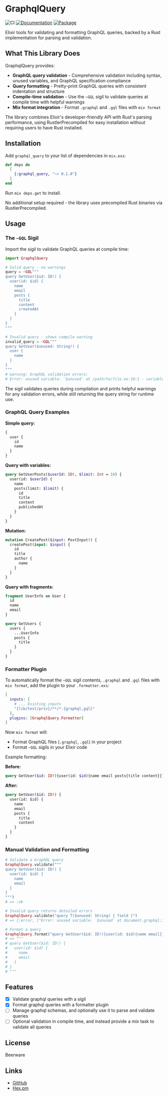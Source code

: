 # GraphqlQuery

![CI](https://github.com/rockneurotiko/graphql_query/actions/workflows/ci.yml/badge.svg)
[![Documentation](http://img.shields.io/badge/hex.pm-docs-green.svg?style=flat)](https://hexdocs.pm/graphql_query)
[![Package](https://img.shields.io/hexpm/v/graphql_query.svg)](https://hex.pm/packages/graphql_query)

<!-- MDOC -->

Elixir tools for validating and formatting GraphQL queries, backed by a Rust implementation for parsing and validation.

## What This Library Does

GraphqlQuery provides:

- **GraphQL query validation** - Comprehensive validation including syntax, unused variables, and GraphQL specification compliance
- **Query formatting** - Pretty-print GraphQL queries with consistent indentation and structure
- **Compile-time validation** - Use the `~GQL` sigil to validate queries at compile time with helpful warnings
- **Mix format integration** - Format `.graphql` and `.gql` files with `mix format`

The library combines Elixir's developer-friendly API with Rust's parsing performance, using RustlerPrecompiled for easy installation without requiring users to have Rust installed.

## Installation

Add `graphql_query` to your list of dependencies in `mix.exs`:

```elixir
def deps do
  [
    {:graphql_query, "~> 0.1.0"}
  ]
end
```

Run `mix deps.get` to install.

No additional setup required - the library uses precompiled Rust binaries via RustlerPrecompiled.

## Usage

### The `~GQL` Sigil

Import the sigil to validate GraphQL queries at compile time:

```elixir
import GraphqlQuery

# Valid query - no warnings
query = ~GQL"""
query GetUser($id: ID!) {
  user(id: $id) {
    name
    email
    posts {
      title
      content
      createdAt
    }
  }
}
"""

# Invalid query - shows compile warning
invalid_query = ~GQL"""
query GetUser($unused: String!) {
  user {
    name
  }
}
"""
# warning: GraphQL validation errors:
# Error: unused variable: `$unused` at /path/to/file.ex:10:1 - variable is never used
```

The sigil validates queries during compilation and prints helpful warnings for any validation errors, while still returning the query string for runtime use.

### GraphQL Query Examples

**Simple query:**
```graphql
{
  user {
    id
    name
  }
}
```

**Query with variables:**
```graphql
query GetUserPosts($userId: ID!, $limit: Int = 10) {
  user(id: $userId) {
    name
    posts(limit: $limit) {
      id
      title
      content
      publishedAt
    }
  }
}
```

**Mutation:**
```graphql
mutation CreatePost($input: PostInput!) {
  createPost(input: $input) {
    id
    title
    author {
      name
    }
  }
}
```

**Query with fragments:**
```graphql
fragment UserInfo on User {
  id
  name
  email
}

query GetUsers {
  users {
    ...UserInfo
    posts {
      title
    }
  }
}
```

### Formatter Plugin

To automatically format the `~GQL` sigil contents, `.graphql` and `.gql` files with `mix format`, add the plugin to your `.formatter.exs`:

```elixir
[
  inputs: [
    # ... Existing inputs
    "{lib/test/priv}/**/*.{graphql,gql}"
  ],
  plugins: [GraphqlQuery.Formatter]
]
```

Now `mix format` will:
- Format GraphQL files (`.graphql`, `.gql`) in your project
- Format `~GQL` sigils in your Elixir code

Example formatting:

**Before:**
```graphql
query GetUser($id: ID!){user(id: $id){name email posts{title content}}}
```

**After:**
```graphql
query GetUser($id: ID!) {
  user(id: $id) {
    name
    email
    posts {
      title
      content
    }
  }
}
```

### Manual Validation and Formatting

```elixir
# Validate a GraphQL query
GraphqlQuery.validate("""
query GetUser($id: ID!) {
  user(id: $id) {
    name
    email
  }
}
""")
# => :ok

# Invalid query returns detailed errors
GraphqlQuery.validate("query T($unused: String) { field }")
# => {:error, ["Error: unused variable: `$unused` at document.graphql:1:9 - variable is never used"]}

# Format a query
GraphqlQuery.format("query GetUser($id: ID!){user(id: $id){name email}}")
# => """
# query GetUser($id: ID!) {
#   user(id: $id) {
#     name
#     email
#   }
# }
# """
```

## Features

- [X] Validate graphql queries with a sigil
- [X] Format graphql queries with a formatter plugin
- [ ] Manage graphql schemas, and optionally use it to parse and validate queries
- [ ] Optional validation in compile time, and instead provide a mix task to validate all queries

<!-- MDOC -->

## License

Beerware

## Links

- [GitHub](https://github.com/rockneurotiko/graphql_query)
- [Hex.pm](https://hex.pm/packages/graphql_query)
